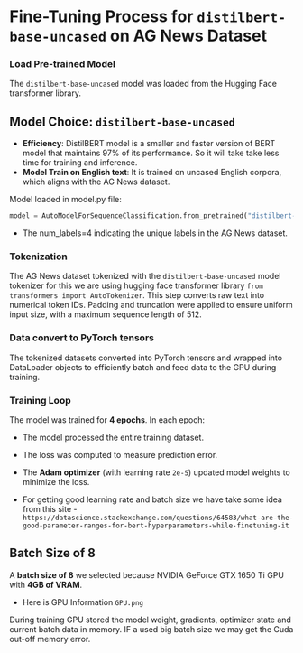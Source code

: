 # Fine-Tuning Process for `distilbert-base-uncased` on AG News Dataset

### Load Pre-trained Model

The `distilbert-base-uncased` model was loaded from the Hugging Face transformer library.

## Model Choice: `distilbert-base-uncased`

- **Efficiency**: DistilBERT model is a smaller and faster version of BERT model that maintains 97% of its performance. So it will take take less time for training and inference.
- **Model Train on English text**: It is trained on uncased English corpora, which aligns with the AG News dataset.

Model loaded in model.py file:

```python
model = AutoModelForSequenceClassification.from_pretrained("distilbert-base-uncased", num_labels=4)
```
- The num_labels=4 indicating the unique labels in the AG News dataset.


### Tokenization

The AG News dataset tokenized with the `distilbert-base-uncased` model tokenizer for this we are using hugging face transformer library `from transformers import AutoTokenizer`. 
This step converts raw text into numerical token IDs. Padding and truncation were applied to ensure uniform input size, with a maximum sequence length of 512.

### Data convert to PyTorch tensors

The tokenized datasets converted into PyTorch tensors and wrapped into DataLoader objects to efficiently batch and feed data to the GPU during training.

### Training Loop

The model was trained for **4 epochs**. In each epoch:

- The model processed the entire training dataset.
- The loss was computed to measure prediction error.
- The **Adam optimizer** (with learning rate `2e-5`) updated model weights to minimize the loss.

- For getting good learning rate and batch size we have take some idea from this site - `https://datascience.stackexchange.com/questions/64583/what-are-the-good-parameter-ranges-for-bert-hyperparameters-while-finetuning-it`


## Batch Size of 8

A **batch size of 8** we selected because NVIDIA GeForce GTX 1650 Ti GPU with **4GB of VRAM**. 

- Here is GPU Information `GPU.png`

During training GPU stored the model weight, gradients, optimizer state and current batch data in memory. IF a used big batch size we may get the Cuda out-off memory error. 




